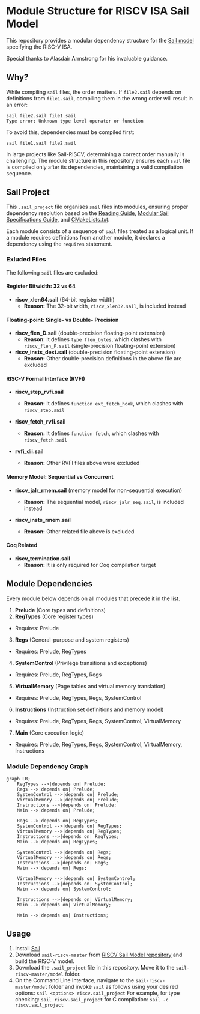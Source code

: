 # Module Structure for RISCV ISA Sail Model
This repository provides a modular dependency structure for the [Sail model](https://github.com/riscv/sail-riscv) specifying the RISC-V ISA.

Special thanks to Alasdair Armstrong for his invaluable guidance.

## Why?
While compiling `sail` files, the order matters. If `file2.sail` depends on definitions from `file1.sail`, compiling them in the wrong order will result in an error: <br />

```
sail file2.sail file1.sail
Type error: Unknown type level operator or function
```

To avoid this, dependencies must be compiled first:<br />

```sail file1.sail file2.sail```

In large projects like Sail-RISCV, determining a correct order manually is challenging. The module structure in this repository ensures each `sail` file is compiled only after its dependencies, maintaining a valid compilation sequence. 

## Sail Project
This `.sail_project` file organises `sail` files into modules, ensuring proper dependency resolution based on the [Reading Guide](https://github.com/riscv/sail-riscv/blob/master/doc/ReadingGuide.md), [Modular Sail Specifications Guide](https://github.com/rems-project/sail/blob/sail2/doc/asciidoc/modules.adoc), and [CMakeLists.txt](https://github.com/riscv/sail-riscv/blob/master/model/CMakeLists.txt).

Each module consists of a sequence of `sail` files treated as a logical unit. If a module requires definitions from another module, it declares a dependency using the `requires` statement. 

### Exluded Files
The following `sail` files are excluded:

#### Register Bitwidth: 32 vs 64
- **riscv_xlen64.sail** (64-bit register width)
  - **Reason:** The 32-bit width, `riscv_xlen32.sail`, is included instead
#### Floating-point: Single- vs Double- Precision
- **riscv_flen_D.sail** (double-precision floating-point extension)  
  - **Reason:** It defines `type flen_bytes`, which clashes with `riscv_flen_F.sail` (single-precision floating-point extension)
- **riscv_insts_dext.sail** (double-precision floating-point extension)
  - **Reason:** Other double-precision definitions in the above file are excluded

#### RISC-V Formal Interface (RVFI)
- **riscv_step_rvfi.sail**  
  - **Reason:** It defines `function ext_fetch_hook`, which clashes with `riscv_step.sail`

- **riscv_fetch_rvfi.sail**  
  - **Reason:** It defines `function fetch`, which clashes with `riscv_fetch.sail` 

- **rvfi_dii.sail**
  - **Reason:** Other RVFI  files above were excluded

#### Memory Model: Sequential vs Concurrent
- **riscv_jalr_rmem.sail** (memory model for non-sequential execution)
  - **Reason:** The sequential model, `riscv_jalr_seq.sail`, is included instead

- **riscv_insts_rmem.sail**
  - **Reason:** Other related file above is excluded

#### Coq Related
- **riscv_termination.sail**
  - **Reason:** It is only required for Coq compilation target

## Module Dependencies
Every module below depends on all modules that precede it in the list.
1. **Prelude** (Core types and definitions)
2. **RegTypes** (Core register types)
  - Requires: Prelude
3. **Regs** (General-purpose and system registers)
  - Requires: Prelude, RegTypes
4. **SystemControl** (Privilege transitions and exceptions)
  - Requires: Prelude, RegTypes, Regs
5. **VirtualMemory** (Page tables and virtual memory translation)
  - Requires: Prelude, RegTypes, Regs, SystemControl
6. **Instructions** (Instruction set definitions and memory model)
  - Requires: Prelude, RegTypes, Regs, SystemControl, VirtualMemory
7. **Main** (Core execution logic)
  - Requires: Prelude, RegTypes, Regs, SystemControl, VirtualMemory, Instructions

### Module Dependency Graph 
```mermaid
graph LR;
    RegTypes -->|depends on| Prelude;
    Regs -->|depends on| Prelude;
    SystemControl -->|depends on| Prelude;
    VirtualMemory -->|depends on| Prelude;
    Instructions -->|depends on| Prelude;
    Main -->|depends on| Prelude;
    
    Regs -->|depends on| RegTypes;
    SystemControl -->|depends on| RegTypes;
    VirtualMemory -->|depends on| RegTypes;
    Instructions -->|depends on| RegTypes;
    Main -->|depends on| RegTypes;

    SystemControl -->|depends on| Regs;
    VirtualMemory -->|depends on| Regs;
    Instructions -->|depends on| Regs;
    Main -->|depends on| Regs;

    VirtualMemory -->|depends on| SystemControl;
    Instructions -->|depends on| SystemControl;
    Main -->|depends on| SystemControl;

    Instructions -->|depends on| VirtualMemory;
    Main -->|depends on| VirtualMemory;

    Main -->|depends on| Instructions;

```

 
## Usage
1. Install [Sail](https://github.com/rems-project/sail)
2. Download `sail-riscv-master` from [RISCV Sail Model repository](https://github.com/riscv/sail-riscv/tree/master) and build the RISC-V model.
3. Download the `.sail_project` file in this repository. Move it to the `sail-riscv-master/model` folder.
4. On the Command Line Interface, navigate to the `sail-riscv-master/model` folder and invoke `sail` as follows using your desired options: `sail <options> riscv.sail_project`
     For example, for type checking: `sail riscv.sail_project`
                  for C compilation: `sail -c riscv.sail_project`



